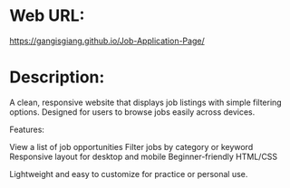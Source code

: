 # Web URL: 
https://gangisgiang.github.io/Job-Application-Page/

# Description:
A clean, responsive website that displays job listings with simple filtering options.
Designed for users to browse jobs easily across devices.

Features:

View a list of job opportunities
Filter jobs by category or keyword
Responsive layout for desktop and mobile
Beginner-friendly HTML/CSS

Lightweight and easy to customize for practice or personal use.
